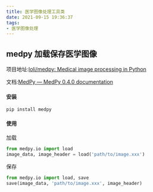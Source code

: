 ```yaml
---
title: 医学图像处理工具类
date: 2021-09-15 19:36:37
tags:
- 医学图像处理
---
```


## medpy 加载保存医学图像

项目地址:[loli/medpy: Medical image processing in Python](https://github.com/loli/medpy)

文档:[MedPy — MedPy 0.4.0 documentation](http://loli.github.io/medpy/)

#### 安装

```
pip install medpy
```

#### 使用

加载

```python
from medpy.io import load
image_data, image_header = load('path/to/image.xxx')
```

保存

```python
from medpy.io import load, save
save(image_data, 'path/to/image.xxx', image_header)
```

